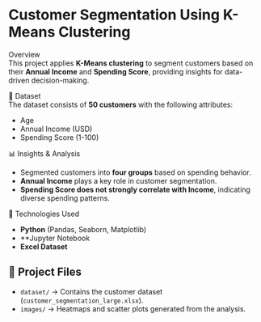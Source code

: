 # Customer Segmentation Using K-Means Clustering

Overview  
This project applies **K-Means clustering** to segment customers based on their **Annual Income** and **Spending Score**, providing insights for data-driven decision-making.  

📂 Dataset  
The dataset consists of **50 customers** with the following attributes:  
- Age  
- Annual Income (USD)  
- Spending Score (1-100)  

📊 Insights & Analysis  
- Segmented customers into **four groups** based on spending behavior.  
- **Annual Income** plays a key role in customer segmentation.  
- **Spending Score does not strongly correlate with Income**, indicating diverse spending patterns.  

🔧 Technologies Used  
- **Python** (Pandas, Seaborn, Matplotlib)  
- **Jupyter Notebook   
- **Excel Dataset**  

## 📜 Project Files  
- `dataset/` → Contains the customer dataset (`customer_segmentation_large.xlsx`).  
- `images/` → Heatmaps and scatter plots generated from the analysis.  

